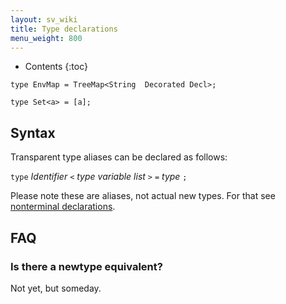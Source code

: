 ```yaml
---
layout: sv_wiki
title: Type declarations
menu_weight: 800
---
```


* Contents
{:toc}

```
type EnvMap = TreeMap<String  Decorated Decl>;

type Set<a> = [a];
```

## Syntax

Transparent type aliases can be declared as follows:

`type` _Identifier_ `<` _type variable list_ `>` `=` _type_ `;`

Please note these are aliases, not actual new types. For that see [nonterminal declarations](/silver/ref/decl/nonterminals/).

## FAQ

### Is there a newtype equivalent?

Not yet, but someday.
